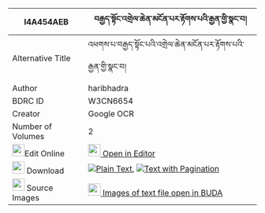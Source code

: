 |I4A454AEB|བརྒྱད་སྟོང་འགྲེལ་ཆེན་མངོན་པར་རྟོགས་པའི་རྒྱན་གྱི་སྣང་བ། 
| --- | --- 
|Alternative Title |འཕགས་པ་བརྒྱད་སྟོང་པའི་འགྲེལ་ཆེན་མངོན་པར་རྟོགས་པའི་རྒྱན་གྱི་སྣང་བ།
|Author| haribhadra
|BDRC ID | W3CN6654
|Creator | Google OCR
|Number of Volumes| 2
|<img width="25" src="https://img.icons8.com/color/25/000000/edit-property.png">Edit Online| [<img width="25" src="https://avatars.githubusercontent.com/u/45091458?s=200&v=4"> Open in Editor](http://editor.openpecha.org/I4A454AEB)
|<img width="25" src="https://img.icons8.com/fluent/48/000000/download-2.png"/>  Download | [![](https://img.icons8.com/color/20/000000/txt.png)Plain Text](https://github.com/Openpecha/I4A454AEB/releases/download/v1/gye_tong_drelchen_ngonpar_tokp_plain_I4A454AEB.zip), [![](https://img.icons8.com/color/20/000000/txt.png)Text with Pagination](https://github.com/Openpecha/I4A454AEB/releases/download/v1/gye_tong_drelchen_ngonpar_tokp_pages_I4A454AEB.zip)
|<img width="25" src="https://img.icons8.com/plasticine/100/000000/pictures-folder.png"/>  Source Images | [<img width="25" src="https://library.bdrc.io/icons/BUDA-small.svg"> Images of text file open in BUDA](https://library.bdrc.io/show/bdr:W3CN6654)